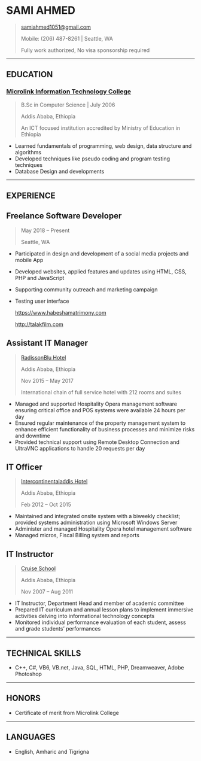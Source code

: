# SAMI AHMED

> [samiahmed1051@gmail.com](mailto:samihi2000@yahoo.com)
>
> Mobile: (206) 487-8261 | Seattle, WA
>
> Fully work authorized, No visa sponsorship required

---

## EDUCATION

### [Microlink Information Technology College](http://microlink.edu.et/)

> B.Sc in Computer Science |  July 2006
>
> Addis Ababa, Ethiopia
>
> An ICT focused institution accredited by Ministry of Education in Ethiopia
- Learned fundamentals of programming, web design, data structure and algorithms
- Developed techniques like pseudo coding and program testing techniques
- Database Design and developments

---

## EXPERIENCE
## Freelance Software Developer
> May 2018 – Present
>
> Seattle, WA
- Participated in design and development of a social media projects and mobile App
- Developed websites, applied features and updates using HTML, CSS, PHP and JavaScript 
- Supporting community outreach and marketing campaign
- Testing user interface

   https://www.habeshamatrimony.com

   http://talakfilm.com

## Assistant IT Manager 
> [RadissonBlu Hotel](https://www.radissonblu.com/en/hotel-addisababa)  
>
> Addis Ababa, Ethiopia 
>
> Nov 2015 – May 2017
>
> International chain of full service hotel with 212 rooms and suites
- Managed and supported Hospitality Opera management software ensuring critical office and POS systems were available 24 hours per day
- Ensured regular maintenance of the property management system to enhance efficient functionality of business processes and minimize risks and downtime
- Provided technical support using Remote Desktop Connection and UltraVNC applications to handle 20 requests per day

## IT Officer
> [Intercontinentaladdis Hotel](http://www.intercontinentaladdis.com) 
> 
>Addis Ababa, Ethiopia 
>
> Feb 2012 – Oct 2015
- Maintained and integrated onsite system with a biweekly checklist; provided systems administration using Microsoft Windows Server
- Administer and managed Hospitality Opera hotel management software
- Managed micros, Fiscal Billing system and reports

## IT Instructor
> [Cruise School](https://www.facebook.com/Cruise-school-563066497058984) 
>
> Addis Ababa, Ethiopia
>
> Nov 2007 – Aug 2011
- IT Instructor, Department Head and member of academic committee
- Prepared IT curriculum and annual lesson plans to implement immersive activities delving into informational technology concepts 
- Monitored individual performance evaluation of each student, assess and grade students’ performances

---

## TECHNICAL SKILLS
- C++, C#, VB6, VB.net, Java, SQL, HTML, PHP, Dreamweaver, Adobe Photoshop 

---

## HONORS
- Certificate of merit from Microlink College

---

## LANGUAGES
- English, Amharic and Tigrigna
